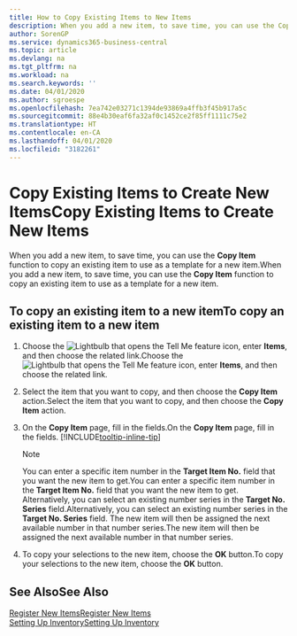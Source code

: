 ```yaml
---
title: How to Copy Existing Items to New Items
description: When you add a new item, to save time, you can use the Copy Item function to copy an existing item to use as a template for a new item.
author: SorenGP
ms.service: dynamics365-business-central
ms.topic: article
ms.devlang: na
ms.tgt_pltfrm: na
ms.workload: na
ms.search.keywords: ''
ms.date: 04/01/2020
ms.author: sgroespe
ms.openlocfilehash: 7ea742e03271c1394de93869a4ffb3f45b917a5c
ms.sourcegitcommit: 88e4b30eaf6fa32af0c1452ce2f85ff1111c75e2
ms.translationtype: HT
ms.contentlocale: en-CA
ms.lasthandoff: 04/01/2020
ms.locfileid: "3182261"
---
```

# <a name="copy-existing-items-to-create-new-items"></a><span data-ttu-id="a03a6-103">Copy Existing Items to Create New Items</span><span class="sxs-lookup"><span data-stu-id="a03a6-103">Copy Existing Items to Create New Items</span></span>
<span data-ttu-id="a03a6-104">When you add a new item, to save time, you can use the **Copy Item** function to copy an existing item to use as a template for a new item.</span><span class="sxs-lookup"><span data-stu-id="a03a6-104">When you add a new item, to save time, you can use the **Copy Item** function to copy an existing item to use as a template for a new item.</span></span>  

## <a name="to-copy-an-existing-item-to-a-new-item"></a><span data-ttu-id="a03a6-105">To copy an existing item to a new item</span><span class="sxs-lookup"><span data-stu-id="a03a6-105">To copy an existing item to a new item</span></span>  
1. <span data-ttu-id="a03a6-106">Choose the ![Lightbulb that opens the Tell Me feature](media/ui-search/search_small.png "Tell me what you want to do") icon, enter **Items**, and then choose the related link.</span><span class="sxs-lookup"><span data-stu-id="a03a6-106">Choose the ![Lightbulb that opens the Tell Me feature](media/ui-search/search_small.png "Tell me what you want to do") icon, enter **Items**, and then choose the related link.</span></span>  
2. <span data-ttu-id="a03a6-107">Select the item that you want to copy, and then choose the **Copy Item** action.</span><span class="sxs-lookup"><span data-stu-id="a03a6-107">Select the item that you want to copy, and then choose the **Copy Item** action.</span></span>  
3. <span data-ttu-id="a03a6-108">On the **Copy Item** page, fill in the fields.</span><span class="sxs-lookup"><span data-stu-id="a03a6-108">On the **Copy Item** page, fill in the fields.</span></span> [!INCLUDE[tooltip-inline-tip](includes/tooltip-inline-tip_md.md)]

    > [!NOTE]  
    > <span data-ttu-id="a03a6-109">You can enter a specific item number in the **Target Item No.** field that you want the new item to get.</span><span class="sxs-lookup"><span data-stu-id="a03a6-109">You can enter a specific item number in the **Target Item No.** field that you want the new item to get.</span></span> <span data-ttu-id="a03a6-110">Alternatively, you can select an existing number series in the **Target No. Series** field.</span><span class="sxs-lookup"><span data-stu-id="a03a6-110">Alternatively, you can select an existing number series in the **Target No. Series** field.</span></span> <span data-ttu-id="a03a6-111">The new item will then be assigned the next available number in that number series.</span><span class="sxs-lookup"><span data-stu-id="a03a6-111">The new item will then be assigned the next available number in that number series.</span></span>  

5. <span data-ttu-id="a03a6-112">To copy your selections to the new item, choose the **OK** button.</span><span class="sxs-lookup"><span data-stu-id="a03a6-112">To copy your selections to the new item, choose the **OK** button.</span></span>  

## <a name="see-also"></a><span data-ttu-id="a03a6-113">See Also</span><span class="sxs-lookup"><span data-stu-id="a03a6-113">See Also</span></span>  
[<span data-ttu-id="a03a6-114">Register New Items</span><span class="sxs-lookup"><span data-stu-id="a03a6-114">Register New Items</span></span>](inventory-how-register-new-items.md)  
[<span data-ttu-id="a03a6-115">Setting Up Inventory</span><span class="sxs-lookup"><span data-stu-id="a03a6-115">Setting Up Inventory</span></span>](inventory-setup-inventory.md)

